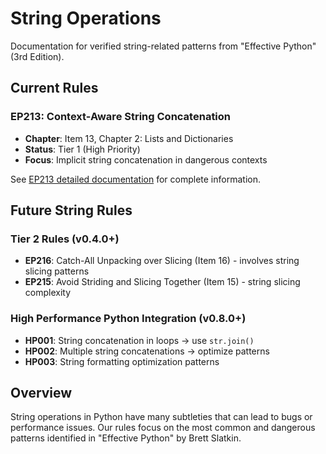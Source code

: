 # String Operations

Documentation for verified string-related patterns from "Effective Python" (3rd Edition).

## Current Rules

### EP213: Context-Aware String Concatenation
- **Chapter**: Item 13, Chapter 2: Lists and Dictionaries
- **Status**: Tier 1 (High Priority)
- **Focus**: Implicit string concatenation in dangerous contexts

See [EP213 detailed documentation](EP213.md) for complete information.

## Future String Rules

### Tier 2 Rules (v0.4.0+)
- **EP216**: Catch-All Unpacking over Slicing (Item 16) - involves string slicing patterns
- **EP215**: Avoid Striding and Slicing Together (Item 15) - string slicing complexity

### High Performance Python Integration (v0.8.0+)
- **HP001**: String concatenation in loops → use `str.join()`
- **HP002**: Multiple string concatenations → optimize patterns
- **HP003**: String formatting optimization patterns

## Overview

String operations in Python have many subtleties that can lead to bugs or performance issues. Our rules focus on the most common and dangerous patterns identified in "Effective Python" by Brett Slatkin.
